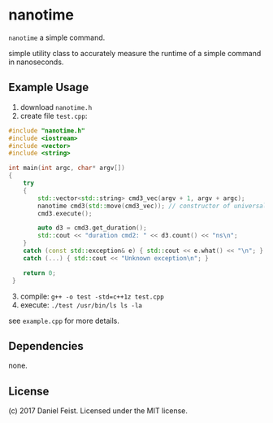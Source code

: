 # nanotime

`nanotime` a simple command.  

simple utility class to accurately measure the runtime of a simple command in nanoseconds.

## Example Usage

1. download `nanotime.h`
2. create file `test.cpp`:

``` cpp
#include "nanotime.h"
#include <iostream>
#include <vector>
#include <string>

int main(int argc, char* argv[])
{
    try
    {
        std::vector<std::string> cmd3_vec(argv + 1, argv + argc);
        nanotime cmd3(std::move(cmd3_vec)); // constructor of universal reference to vector-of-strings
        cmd3.execute();

        auto d3 = cmd3.get_duration();
        std::cout << "duration cmd2: " << d3.count() << "ns\n";
    }
    catch (const std::exception& e) { std::cout << e.what() << "\n"; }
    catch (...) { std::cout << "Unknown exception\n"; }

    return 0;
 }
 ```

3. compile: `g++ -o test -std=c++1z test.cpp`
4. execute: `./test /usr/bin/ls ls -la`

see `example.cpp` for more details.

## Dependencies

none.

## License 

(c) 2017 Daniel Feist. Licensed under the MIT license.
